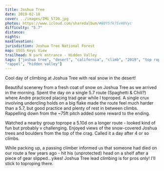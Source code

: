 ```yaml
---
title: Joshua Tree
date: 2019-02-18
cover: ../images/IMG_5720.jpg
photos: https://www.icloud.com/sharedalbum/#B0Y5fk75vH0Vyc
difficulty: "5.7"
distance:
nights:
maxElevation:
jurisdiction: Joshua Tree National Forest
map: USGS Keys View
trailhead: N park entrance - Hidden Valley
tags: ["joshua tree", "desert", "california", "climb", "2019", "top rope",
"rappel", "hidden valley"]
---
```


Cool day of climbing at Joshua Tree with real snow in the desert!

Beautiful scenerey from a fresh coat of snow on Joshua Tree as we arrived in
the morning.  Spent the day on a single 5.7 route (Spaghetti & Chili?) where
Andre practiced placing trad gear while I toproped.  A single crux involving
undercling holds on a big flake made the route feel much harder than a 5.7, but
good practice and plenty of rest in between climbs.  Rappelling down from the
~75ft pitch added some reward to the ending.

Watched a nearby group toprope a 5.10d on a longer route - looked kind of fun
but probably v challenging.  Enjoyed views of the snow-covered Joshua trees and
boulders from the top of the crag.  Called it a day after 4 or so climbs.

While packing up, a passing climber informed us that someone had died on our
route a few years ago - hit his (unprotected) head on a shelf after a piece of gear
slipped...yikes!  Joshua Tree lead climbing is for pros only!  I'll stick to
toproping there.

